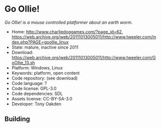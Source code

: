 # Go Ollie!

_Go Ollie! is a mouse controlled platformer about an earth worm._

- Home: http://www.charliedoggames.com/?page_id=62, https://web.archive.org/web/20111013005011/http://www.tweeler.com/index.php?PAGE=goollie_linux
- State: mature, inactive since 2011
- Download: https://web.archive.org/web/20111013005011/http://www.tweeler.com/GoOllie_13.sh
- Platform: Windows, Linux
- Keywords: platform, open content
- Code repository: (see download)
- Code language: ?
- Code license: GPL-3.0
- Code dependencies: SDL
- Assets license: CC-BY-SA-3.0
- Developer: Tony Oakden

## Building
